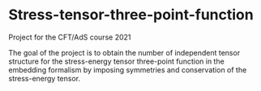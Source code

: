 # Stress-tensor-three-point-function
Project for the CFT/AdS course 2021

The goal of the project is to obtain the number of independent tensor structure for the stress-energy tensor three-point function in the embedding formalism by imposing symmetries and conservation of the stress-energy tensor.
